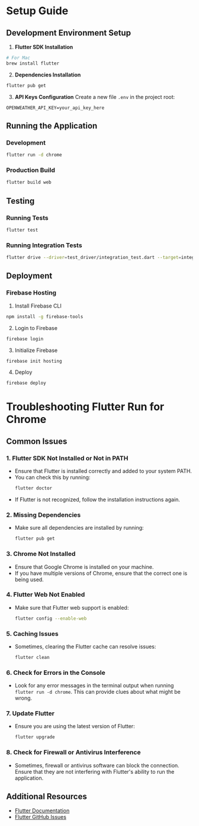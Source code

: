 # Setup Guide

## Development Environment Setup

1. **Flutter SDK Installation**
```bash
# For Mac
brew install flutter
```

2. **Dependencies Installation**
```bash
flutter pub get
```

3. **API Keys Configuration**
Create a new file `.env` in the project root:
```env
OPENWEATHER_API_KEY=your_api_key_here
```

## Running the Application

### Development
```bash
flutter run -d chrome
```

### Production Build
```bash
flutter build web
```

## Testing

### Running Tests
```bash
flutter test
```

### Running Integration Tests
```bash
flutter drive --driver=test_driver/integration_test.dart --target=integration_test/app_test.dart -d chrome
```

## Deployment

### Firebase Hosting
1. Install Firebase CLI
```bash
npm install -g firebase-tools
```

2. Login to Firebase
```bash
firebase login
```

3. Initialize Firebase
```bash
firebase init hosting
```

4. Deploy
```bash
firebase deploy
```

# Troubleshooting Flutter Run for Chrome

## Common Issues

### 1. Flutter SDK Not Installed or Not in PATH
- Ensure that Flutter is installed correctly and added to your system PATH.
- You can check this by running:
  ```bash
  flutter doctor
  ```
- If Flutter is not recognized, follow the installation instructions again.

### 2. Missing Dependencies
- Make sure all dependencies are installed by running:
  ```bash
  flutter pub get
  ```

### 3. Chrome Not Installed
- Ensure that Google Chrome is installed on your machine.
- If you have multiple versions of Chrome, ensure that the correct one is being used.

### 4. Flutter Web Not Enabled
- Make sure that Flutter web support is enabled:
  ```bash
  flutter config --enable-web
  ```

### 5. Caching Issues
- Sometimes, clearing the Flutter cache can resolve issues:
  ```bash
  flutter clean
  ```

### 6. Check for Errors in the Console
- Look for any error messages in the terminal output when running `flutter run -d chrome`. This can provide clues about what might be wrong.

### 7. Update Flutter
- Ensure you are using the latest version of Flutter:
  ```bash
  flutter upgrade
  ```

### 8. Check for Firewall or Antivirus Interference
- Sometimes, firewall or antivirus software can block the connection. Ensure that they are not interfering with Flutter's ability to run the application.

## Additional Resources
- [Flutter Documentation](https://flutter.dev/docs)
- [Flutter GitHub Issues](https://github.com/flutter/flutter/issues)